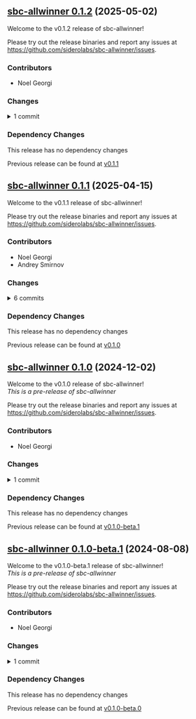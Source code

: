 ## [sbc-allwinner 0.1.2](https://github.com/siderolabs/sbc-allwinner/releases/tag/v0.1.2) (2025-05-02)

Welcome to the v0.1.2 release of sbc-allwinner!



Please try out the release binaries and report any issues at
https://github.com/siderolabs/sbc-allwinner/issues.

### Contributors

* Noel Georgi

### Changes
<details><summary>1 commit</summary>
<p>

* [`715f0ec`](https://github.com/siderolabs/sbc-allwinner/commit/715f0ec7146d240cfd68e0a9fcb13b42856768a8) fix: use grub as bootloader for SBCs
</p>
</details>

### Dependency Changes

This release has no dependency changes

Previous release can be found at [v0.1.1](https://github.com/siderolabs/sbc-allwinner/releases/tag/v0.1.1)

## [sbc-allwinner 0.1.1](https://github.com/siderolabs/sbc-allwinner/releases/tag/v0.1.1) (2025-04-15)

Welcome to the v0.1.1 release of sbc-allwinner!



Please try out the release binaries and report any issues at
https://github.com/siderolabs/sbc-allwinner/issues.

### Contributors

* Noel Georgi
* Andrey Smirnov

### Changes
<details><summary>6 commits</summary>
<p>

* [`fd8323a`](https://github.com/siderolabs/sbc-allwinner/commit/fd8323a76ec4931ffda3bbe4fd074576f1be1e63) release(v0.1.1): prepare release
* [`fbb17ab`](https://github.com/siderolabs/sbc-allwinner/commit/fbb17ab2aae2bcac0bcee14cb893ebec3c2a982d) release(v0.1.1): prepare release
* [`7489c6a`](https://github.com/siderolabs/sbc-allwinner/commit/7489c6afbf4e3ac0186c518b3fec4cc8ba5eed66) chore: bump pkgs and tools
* [`c1c5d7f`](https://github.com/siderolabs/sbc-allwinner/commit/c1c5d7faf170b42ca951a51ffd5cde6677a250de) feat: use tools as base
* [`d450e28`](https://github.com/siderolabs/sbc-allwinner/commit/d450e28080fcdfde8ca32a584b5f4a6353c26d3d) chore: unify buildkits
* [`ac79ec4`](https://github.com/siderolabs/sbc-allwinner/commit/ac79ec4e66e61fce931274c8b275354e1ce4315e) chore: rekres to simplify `.kres.yaml` defaults
</p>
</details>

### Dependency Changes

This release has no dependency changes

Previous release can be found at [v0.1.0](https://github.com/siderolabs/sbc-allwinner/releases/tag/v0.1.0)

## [sbc-allwinner 0.1.0](https://github.com/siderolabs/sbc-allwinner/releases/tag/v0.1.0) (2024-12-02)

Welcome to the v0.1.0 release of sbc-allwinner!  
*This is a pre-release of sbc-allwinner*



Please try out the release binaries and report any issues at
https://github.com/siderolabs/sbc-allwinner/issues.

### Contributors

* Noel Georgi

### Changes
<details><summary>1 commit</summary>
<p>

* [`67a8190`](https://github.com/siderolabs/sbc-allwinner/commit/67a8190090a09c0f42213f44e964ff29496daa24) chore: bump deps
</p>
</details>

### Dependency Changes

This release has no dependency changes

Previous release can be found at [v0.1.0-beta.1](https://github.com/siderolabs/sbc-allwinner/releases/tag/v0.1.0-beta.1)

## [sbc-allwinner 0.1.0-beta.1](https://github.com/siderolabs/sbc-allwinner/releases/tag/v0.1.0-beta.1) (2024-08-08)

Welcome to the v0.1.0-beta.1 release of sbc-allwinner!  
*This is a pre-release of sbc-allwinner*



Please try out the release binaries and report any issues at
https://github.com/siderolabs/sbc-allwinner/issues.

### Contributors

* Noel Georgi

### Changes
<details><summary>1 commit</summary>
<p>

* [`383d5f4`](https://github.com/siderolabs/sbc-allwinner/commit/383d5f436532ef255bf442bc9deb87d4ebe0a3b9) chore: rekres and bump deps
</p>
</details>

### Dependency Changes

This release has no dependency changes

Previous release can be found at [v0.1.0-beta.0](https://github.com/siderolabs/sbc-allwinner/releases/tag/v0.1.0-beta.0)

